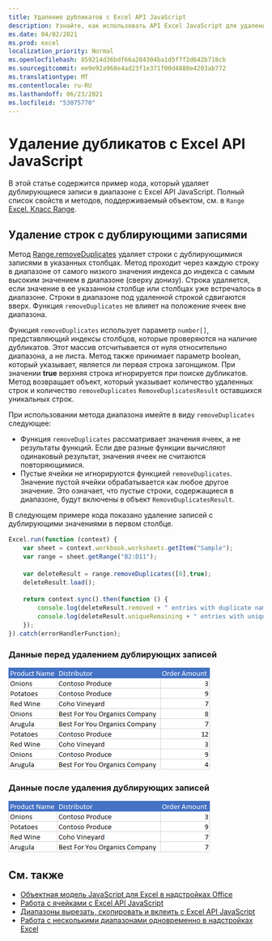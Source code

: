 ```yaml
---
title: Удаление дубликатов с Excel API JavaScript
description: Узнайте, как использовать API Excel JavaScript для удаления дубликатов.
ms.date: 04/02/2021
ms.prod: excel
localization_priority: Normal
ms.openlocfilehash: 859214d36bdf66a284304ba1d5f7f2d642b718cb
ms.sourcegitcommit: ee9e92a968e4ad23f1e371f00d4888e4203ab772
ms.translationtype: MT
ms.contentlocale: ru-RU
ms.lasthandoff: 06/23/2021
ms.locfileid: "53075770"
---
```

# <a name="remove-duplicates-using-the-excel-javascript-api"></a>Удаление дубликатов с Excel API JavaScript

В этой статье содержится пример кода, который удаляет дублирующиеся записи в диапазоне с Excel API JavaScript. Полный список свойств и методов, поддерживаемый объектом, см. в `Range` [Excel. Класс Range](/javascript/api/excel/excel.range).

## <a name="remove-rows-with-duplicate-entries"></a>Удаление строк с дублирующими записями

Метод [Range.removeDuplicates](/javascript/api/excel/excel.range#removeduplicates-columns--includesheader-) удаляет строки с дублирующимися записями в указанных столбцах. Метод проходит через каждую строку в диапазоне от самого низкого значения индекса до индекса с самым высоким значением в диапазоне (сверху донизу). Строка удаляется, если значение в ее указанном столбце или столбцах уже встречалось в диапазоне. Строки в диапазоне под удаленной строкой сдвигаются вверх. Функция `removeDuplicates` не влияет на положение ячеек вне диапазона.

Функция `removeDuplicates` использует параметр `number[]`, представляющий индексы столбцов, которые проверяются на наличие дубликатов. Этот массив отсчитывается от нуля относительно диапазона, а не листа. Метод также принимает параметр boolean, который указывает, является ли первая строка загонщиком. При значении **true** верхняя строка игнорируется при поиске дубликатов. Метод возвращает объект, который указывает количество удаленных строк и количество `removeDuplicates` `RemoveDuplicatesResult` оставшихся уникальных строк.

При использовании метода диапазона имейте в виду `removeDuplicates` следующее:

- Функция `removeDuplicates` рассматривает значения ячеек, а не результаты функций. Если две разные функции вычисляют одинаковый результат, значения ячеек не считаются повторяющимися.
- Пустые ячейки не игнорируются функцией `removeDuplicates`. Значение пустой ячейки обрабатывается как любое другое значение. Это означает, что пустые строки, содержащиеся в диапазоне, будут включены в объект `RemoveDuplicatesResult`.

В следующем примере кода показано удаление записей с дублирующими значениями в первом столбце.

```js
Excel.run(function (context) {
    var sheet = context.workbook.worksheets.getItem("Sample");
    var range = sheet.getRange("B2:D11");

    var deleteResult = range.removeDuplicates([0],true);
    deleteResult.load();

    return context.sync().then(function () {
        console.log(deleteResult.removed + " entries with duplicate names removed.");
        console.log(deleteResult.uniqueRemaining + " entries with unique names remain in the range.");
    });
}).catch(errorHandlerFunction);
```

### <a name="data-before-duplicate-entries-are-removed"></a>Данные перед удалением дублирующих записей

![Данные в Excel перед запуском метода удаления дубликатов диапазона.](../images/excel-ranges-remove-duplicates-before.png)

### <a name="data-after-duplicate-entries-are-removed"></a>Данные после удаления дублирующих записей

![Данные в Excel после запуска метода удаления дубликатов диапазона.](../images/excel-ranges-remove-duplicates-after.png)

## <a name="see-also"></a>См. также

- [Объектная модель JavaScript для Excel в надстройках Office](excel-add-ins-core-concepts.md)
- [Работа с ячейками с Excel API JavaScript](excel-add-ins-cells.md)
- [Диапазоны вырезать, скопировать и вклеить с Excel API JavaScript](excel-add-ins-ranges-cut-copy-paste.md)
- [Работа с несколькими диапазонами одновременно в надстройках Excel](excel-add-ins-multiple-ranges.md)
